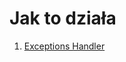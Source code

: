 # Jak to działa

1. <a href="https://github.com/breakermind/how/tree/main/api/p1"> Exceptions Handler </a>
